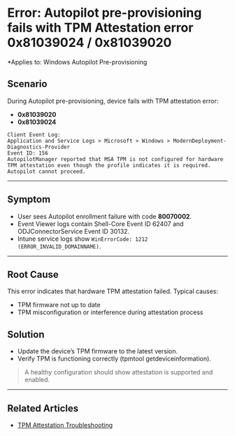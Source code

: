 # Error: Autopilot pre-provisioning fails with TPM Attestation error 0x81039024 / 0x81039020
*Applies to: Windows Autopilot Pre-provisioning

## Scenario
During Autopilot pre-provisioning, device fails with TPM attestation error:
- **0x81039020**
- **0x81039024**

```
Client Event Log:
Application and Service Logs > Microsoft > Windows > ModernDeployment-Diagnostics-Provider
Event ID: 156
AutopilotManager reported that MSA TPM is not configured for hardware TPM attestation even though the profile indicates it is required. Autopilot cannot proceed.
```

---

## Symptom
- User sees Autopilot enrollment failure with code **80070002**.  
- Event Viewer logs contain Shell-Core Event ID 62407 and ODJConnectorService Event ID 30132.  
- Intune service logs show `WinErrorCode: 1212 (ERROR_INVALID_DOMAINNAME)`.

---

## Root Cause
This error indicates that hardware TPM attestation failed. Typical causes:
- TPM firmware not up to date
- TPM misconfiguration or interference during attestation process

## Solution
- Update the device’s TPM firmware to the latest version. 
- Verify TPM is functioning correctly (tpmtool getdeviceinformation).
> A healthy configuration should show attestation is supported and enabled.

---

## Related Articles
- [TPM Attestation Troubleshooting](topics\tpm-attestation-troubleshooting.md)
